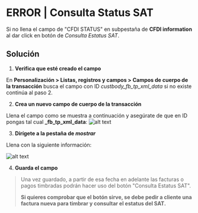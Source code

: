 # ERROR | Consulta Status SAT

Si no llena el campo de "CFDI STATUS" en subpestaña de **CFDI information** al dar click en botón de *Consulta Estatus SAT*.

## Solución

1. **Verifica que esté creado el campo**

En **Personalización > Listas, registros y campos > Campos de cuerpo de la transacción** busca el campo con ID *custbody_fb_tp_xml_data* si no existe continúa al paso 2.

2. **Crea un nuevo campo de cuerpo de la transacción**

Llena el campo como se muestra a continuación y asegúrate de que en ID pongas tal cual **_fb_tp_xml_data**:
![alt text](https://firebasestorage.googleapis.com/v0/b/tekiio-plus-soporte.appspot.com/o/CONSULTA%20STATUS%201.png?alt=media&token=aec736c6-acb3-41c5-9cd4-d8e41f56e6c1)

3. **Dirígete a la pestaña de *mostrar***

Llena con la siguiente información:

![alt text](https://firebasestorage.googleapis.com/v0/b/tekiio-plus-soporte.appspot.com/o/CONSULTA%20STATUS%202.png?alt=media&token=16214bf8-eef4-458d-94de-d1ef743d0f1b)

4. **Guarda el campo**

> Una vez guardado, a partir de esa fecha en adelante las facturas o pagos timbradas podrán hacer uso del botón "Consulta Estatus SAT". 
> 
> **Si quieres comprobar que el botón sirve, se debe pedir a cliente una factura nueva para timbrar y consultar el estatus del SAT.**
